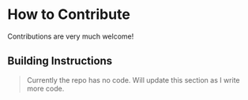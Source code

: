 # How to Contribute

Contributions are very much welcome!

## Building Instructions

> Currently the repo has no code. Will update this section as I write more code.

